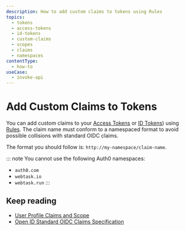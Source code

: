 ```yaml
---
description: How to add custom claims to tokens using Rules
topics:
  - tokens
  - access-tokens
  - id-tokens
  - custom-claims
  - scopes
  - claims
  - namespaces
contentType:
  - how-to
useCase:
  - invoke-api
---
```


# Add Custom Claims to Tokens

You can add custom claims to your [Access Tokens](/tokens/overview-access-tokens) or [ID Tokens](/tokens/id-token)) using [Rules](/rules). The claim name must conform to a namespaced format to avoid possible collisions with standard OIDC claims. 

The format you should follow is:  `http://my-namespace/claim-name`.

::: note
You cannot use the following Auth0 namespaces: 
* `auth0.com`
* `webtask.io`
* `webtask.run` 
:::

## Keep reading

* [User Profile Claims and Scope](/api-auth/tutorials/adoption/scope-custom-claims#custom-claims)
* [Open ID Standard OIDC Claims Specification](https://openid.net/specs/openid-connect-core-1_0.html#StandardClaims)

